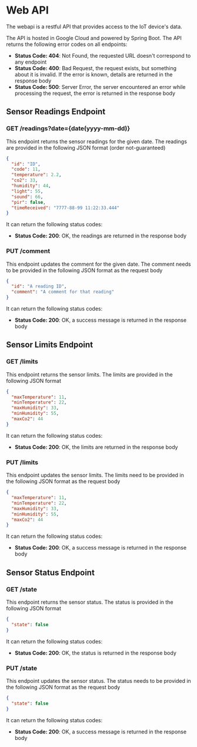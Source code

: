 # Web API

The webapi is a restful API that provides access to the IoT device's data.

The API is hosted in Google Cloud and powered by Spring Boot. The API returns the following error codes on all
endpoints:

- **Status Code: 404**: Not Found, the requested URL doesn't correspond to any endpoint
- **Status Code: 400**: Bad Request, the request exists, but something about it is invalid. If the error is known,
  details are returned in the response body
- **Status Code: 500**: Server Error, the server encountered an error while processing the request, the error is
  returned in the response body

## Sensor Readings Endpoint

### **GET** /readings?date={date(yyyy-mm-dd)}

This endpoint returns the sensor readings for the given date.
The readings are provided in the following JSON format (order not-guaranteed)

```json
{
  "id": "ID",
  "code": 11,
  "temperature": 2.2,
  "co2": 33,
  "humidity": 44,
  "light": 55,
  "sound": 66,
  "pir": false,
  "timeReceived": "7777-88-99 11:22:33.444"
}
```

It can return the following status codes:

- **Status Code: 200**: OK, the readings are returned in the response body

### **PUT** /comment

This endpoint updates the comment for the given date. The comment needs to be provided in the following JSON format as
the request body

```json
{
  "id": "A reading ID",
  "comment": "A comment for that reading"
}
```

It can return the following status codes:

- **Status Code: 200**: OK, a success message is returned in the response body

## Sensor Limits Endpoint

### **GET** /limits

This endpoint returns the sensor limits. The limits are provided in the following JSON format

```json
{
  "maxTemperature": 11,
  "minTemperature": 22,
  "maxHumidity": 33,
  "minHumidity": 55,
  "maxCo2": 44
}
```

It can return the following status codes:

- **Status Code: 200**: OK, the limits are returned in the response body

### **PUT** /limits

This endpoint updates the sensor limits. The limits need to be provided in the following JSON format as the request body

```json
{
  "maxTemperature": 11,
  "minTemperature": 22,
  "maxHumidity": 33,
  "minHumidity": 55,
  "maxCo2": 44
}
```

It can return the following status codes:

- **Status Code: 200**: OK, a success message is returned in the response body

## Sensor Status Endpoint

### **GET** /state

This endpoint returns the sensor status. The status is provided in the following JSON format

```json
{
  "state": false
}
```

It can return the following status codes:

- **Status Code: 200**: OK, the status is returned in the response body

### **PUT** /state

This endpoint updates the sensor status. The status needs to be provided in the following JSON format as the
request body

```json
{
  "state": false
}
```

It can return the following status codes:

- **Status Code: 200**: OK, a success message is returned in the response body